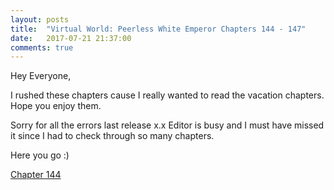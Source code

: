 ```yaml
---
layout: posts
title:  "Virtual World: Peerless White Emperor Chapters 144 - 147"
date:   2017-07-21 21:37:00
comments: true
---
```


Hey Everyone,

I rushed these chapters cause I really wanted to read the vacation chapters. Hope you enjoy them.

Sorry for all the errors last release x.x Editor is busy and I must have missed it since I had to check through so many chapters.

Here you go :)

[Chapter 144][vwpwe0144]

[vwpwe0144]: {{site.url}}/translations/vwpwe/0144
